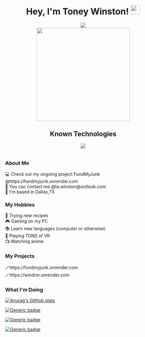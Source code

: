 <!--
**Gazdalman/gazdalman** is a ✨ _special_ ✨ repository because its `README.md` (this file) appears on your GitHub profile.

Here are some ideas to get you started:

- 🔭 I’m currently working on ...
- 🌱 I’m currently learning ...
- 👯 I’m looking to collaborate on ...
- 🤔 I’m looking for help with ...
- 💬 Ask me about ...
- 📫 How to reach me: ...
- 😄 Pronouns: ...
- ⚡ Fun fact: ...
-->
<h1 align="center">
  Hey, I'm Toney Winston!
  <img src="https://media.giphy.com/media/hvRJCLFzcasrR4ia7z/giphy.gif" width="30px"/>
</h1>

<div id="badges" align="center">
  <a target="_blank" href="https://www.linkedin.com/in/toney-winston-53bb21141/">
    <img src="https://img.shields.io/badge/linkedin-%230077B5.svg?style=for-the-badge&logo=linkedin&logoColor=white"/>
  </a>
</div>


<div id="header" align="center">
  <img src="https://media0.giphy.com/media/XIqCQx02E1U9W/200w.webp?cid=ecf05e47v2fdqk913ozjnit3a3s07127j1z1m2u5mmnd7sd3&ep=v1_gifs_search&rid=200w.webp&ct=g" width="300"/>
</div>

<div id="skills">
  <h2 align="center">Known Technologies</h2>
  <p align="center">
  <a href="https://skillicons.dev">
    <img src="https://skillicons.dev/icons?i=python,javascript,react,redux,flask,postman,express,nodejs,html,css,sequelize,git,aws" />
  </a>
</p>
  
</div>
<div id="views" align="center">
    <img src="https://komarev.com/ghpvc/?username=gazdalman&style=flat-square&color=red" alt=""/>
</div>

<div id="about-me">
   <h3> About Me </h3>
   <div> 💻  Check out my ongoing project FundMyJunk @https://fundmyjunk.onrender.com </div>
   <div> 📧  You can contact me @ta.winston@outlook.com </div>
   <div> 📍  I'm based in Dallas,TX </div>
</div>
<div>
  <h3> My Hobbies </h3>
  <div> 🍳 Trying new recipes </div>
  <div> 🎮 Gaming on my PC </div>
  <div> 📚 Learn new languages (computer or otherwise) </div>
  <div> 🥽 Playing TONS of VR </div>
  <div> 📺 Watching anime </div>
</div>

<div>
  <h3>My Projects</h3>
  <div> 🪄https://fundmyjunk.onrender.com </div>
  <div> 🪄https://windrnr.onrender.com </div>
</div>

<h3>What I'm Doing</h3>

[![Anurag's GitHub stats](https://github-readme-stats.vercel.app/api?username=gazdalman)](https://github.com/anuraghazra/github-readme-stats)

[![Generic badge](https://img.shields.io/badge/Currently_Watching-Blue_Exorcist-blue.svg)](https://shields.io/)

[![Generic badge](https://img.shields.io/badge/Currently_Playing-Control-red.svg)](https://shields.io/)

[![Generic badge](https://img.shields.io/badge/Currently_Learning-C++-blue.svg)](https://shields.io/)
